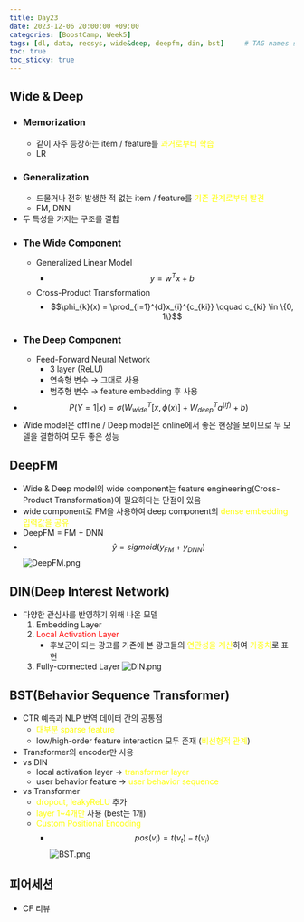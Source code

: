 ```yaml
---
title: Day23
date: 2023-12-06 20:00:00 +09:00
categories: [BoostCamp, Week5]
tags: [dl, data, recsys, wide&deep, deepfm, din, bst]     # TAG names should always be lowercase
toc: true
toc_sticky: true
---
```


## Wide & Deep
- ### Memorization
	- 같이 자주 등장하는 item / feature를 <font color="#ffff00">과거로부터 학습</font>
	- LR
- ### Generalization
	- 드물거나 전혀 발생한 적 없는 item / feature를 <font color="#ffff00">기존 관계로부터 발견</font>
	- FM, DNN
- 두 특성을 가지는 구조를 결합
- ### The Wide Component
	- Generalized Linear Model
		- $$y = w^Tx + b$$
	- Cross-Product Transformation
		- $$\phi_{k}(x) = \prod_{i=1}^{d}x_{i}^{c_{ki}} \qquad c_{ki} \in \{0, 1\}$$
- ### The Deep Component
	- Feed-Forward Neural Network
		- 3 layer (ReLU)
		- 연속형 변수 &rarr; 그대로 사용
		- 범주형 변수 &rarr; feature embedding 후 사용
- $$P(Y = 1|x) = \sigma(W_{wide}^{T}[x, \phi(x)] + W_{deep}^{T}a^{(lf)} + b)$$
- Wide model은 offline / Deep model은 online에서 좋은 현상을 보이므로 두 모델을 결합하여 모두 좋은 성능

## DeepFM
- Wide & Deep model의 wide component는 feature engineering(Cross-Product Transformation)이 필요하다는 단점이 있음
- wide component로 FM을 사용하여 deep component의 <font color="#ffff00">dense embedding 입력값을 공유</font>
- DeepFM = FM + DNN
- $$\hat y = sigmoid(y_{FM}+y_{DNN})$$
![DeepFM.png](https://cdn.jsdelivr.net/gh/lostdesire/lostdesire.github.io/_posts/image/DeepFM.png)

## DIN(Deep Interest Network)
- 다양한 관심사를 반영하기 위해 나온 모델
	1. Embedding Layer
	2. <font color="#ff0000">Local Activation Layer</font>
		- 후보군이 되는 광고를 기존에 본 광고들의 <font color="#ffff00">연관성을 계산</font>하여 <font color="#ffff00">가중치</font>로 표현
	3. Fully-connected Layer
![DIN.png](https://cdn.jsdelivr.net/gh/lostdesire/lostdesire.github.io/_posts/image/DIN.png)

## BST(Behavior Sequence Transformer)
- CTR 예측과 NLP 번역 데이터 간의 공통점
	- <font color="#ffff00">대부분 sparse feature</font>
	- low/high-order feature interaction 모두 존재 (<font color="#ffff00">비선형적 관계</font>)
- Transformer의 encoder만 사용
- vs DIN
	- local activation layer &rarr; <font color="#ffff00">transformer layer</font>
	- user behavior feature &rarr; <font color="#ffff00">user behavior sequence</font>
- vs Transformer
	- <font color="#ffff00">dropout, leakyReLU</font> 추가
	- <font color="#ffff00">layer 1~4개만</font> 사용 (best는 1개)
	- <font color="#ffff00">Custom Positional Encoding</font>
		- $$pos(v_{i}) = t(v_{t}) - t(v_{i})$$
![BST.png](https://cdn.jsdelivr.net/gh/lostdesire/lostdesire.github.io/_posts/image/BST.png)

## 피어세션
- CF 리뷰

